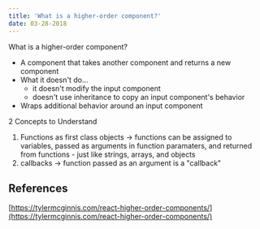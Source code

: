 ```yaml
---
title: 'What is a higher-order component?'
date: 03-28-2018
---
```


What is a higher-order component?

- A component that takes another component and returns a new component
- What it doesn't do...
    - it doesn't modify the input component
    - doesn't use inheritance to copy an input component's behavior
- Wraps additional behavior around an input component

2 Concepts to Understand
1. Functions as first class objects -> functions can be assigned to variables, passed as arguments in function paramaters, and returned from functions - just like strings, arrays, and objects
2. callbacks -> function passed as an argument is a "callback"

## References

[https://tylermcginnis.com/react-higher-order-components/](https://tylermcginnis.com/react-higher-order-components/)